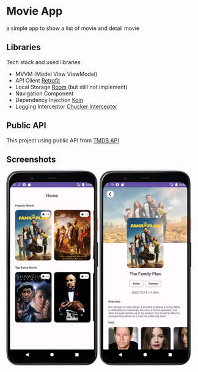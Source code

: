 # Movie App
a simple app to show a list of movie and detail movie

## Libraries
Tech stack and used libraries
- MVVM (Model View ViewModel)
- API Client [Retrofit](https://square.github.io/retrofit/)
- Local Storage [Room](https://developer.android.com/jetpack/androidx/releases/room) (but still not implement)
- Navigation Component
- Dependency Injection [Koin](https://insert-koin.io/)
- Logging Interceptor [Chucker Interceptor](https://github.com/ChuckerTeam/chucker)

## Public API
This project using public API from [TMDB API](https://developer.themoviedb.org/)

## Screenshots

<img src="assets/home.png" width="240"> <img src="assets/detail_movie.png" width="240">
